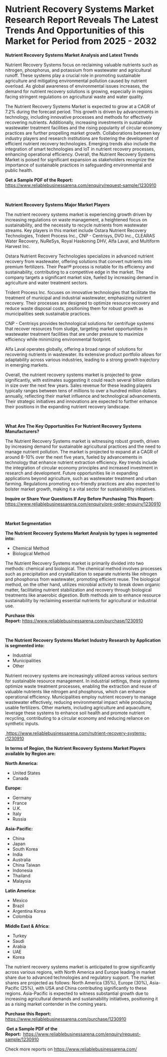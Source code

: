 <p><h1>Nutrient Recovery Systems Market Research Report Reveals The Latest Trends And Opportunities of this Market for Period from 2025 - 2032</h1></p><p><strong>Nutrient Recovery Systems Market Analysis and Latest Trends</strong></p>
<p><p>Nutrient Recovery Systems focus on reclaiming valuable nutrients such as nitrogen, phosphorus, and potassium from wastewater and agricultural runoff. These systems play a crucial role in promoting sustainable agriculture and mitigating environmental pollution caused by nutrient overload. As global awareness of environmental issues increases, the demand for nutrient recovery solutions is growing, especially in regions facing stringent regulations on agricultural waste and water quality.</p><p>The Nutrient Recovery Systems Market is expected to grow at a CAGR of 7.2% during the forecast period. This growth is driven by advancements in technology, including innovative processes and methods for effectively recovering nutrients. Additionally, increasing investments in sustainable wastewater treatment facilities and the rising popularity of circular economy practices are further propelling market growth. Collaborations between key industry players and research institutions are fostering the development of efficient nutrient recovery technologies. Emerging trends also include the integration of smart technologies and IoT in nutrient recovery processes, enhancing operational efficiency. Overall, the Nutrient Recovery Systems Market is poised for significant expansion as stakeholders recognize the importance of sustainable practices in safeguarding environmental and public health.</p></p>
<p><strong>Get a Sample PDF of the Report:&nbsp;</strong> <a href="https://www.reliablebusinessarena.com/enquiry/request-sample/1230910?utm_campaign=3013&utm_medium=2&utm_source=Github&utm_content=ia&utm_term=12042025&utm_id=nutrient-recovery-systems">https://www.reliablebusinessarena.com/enquiry/request-sample/1230910</a></p>
<p>&nbsp;</p>
<p><strong>Nutrient Recovery Systems Major Market Players</strong></p>
<p><p>The nutrient recovery systems market is experiencing growth driven by increasing regulations on waste management, a heightened focus on sustainability, and the necessity to recycle nutrients from wastewater streams. Key players in this market include Ostara Nutrient Recovery Technologies, Trident Process Inc., CNP - Centrisys, DVO Inc., CLEARAS Water Recovery, NuReSys, Royal Haskoning DHV, Alfa Laval, and Multiform Harvest Inc.</p><p>Ostara Nutrient Recovery Technologies specializes in advanced nutrient recovery from wastewater, offering solutions that convert nutrients into premium fertilizers. Their Pearl® process is notable for its efficiency and sustainability, contributing to a competitive edge in the market. The company targets a significant market size, fueled by increasing demand in agriculture and water treatment sectors.</p><p>Trident Process Inc. focuses on innovative technologies that facilitate the treatment of municipal and industrial wastewater, emphasizing nutrient recovery. Their processes are designed to optimize resource recovery and reduce waste disposal costs, positioning them for robust growth as municipalities seek sustainable practices.</p><p>CNP - Centrisys provides technological solutions for centrifuge systems that recover resources from sludge, targeting market opportunities in wastewater treatment facilities that are under pressure to maximize efficiency while minimizing environmental footprint.</p><p>Alfa Laval operates globally, offering a broad range of solutions for recovering nutrients in wastewater. Its extensive product portfolio allows for adaptability across various industries, leading to a strong growth trajectory in emerging markets.</p><p>Overall, the nutrient recovery systems market is projected to grow significantly, with estimates suggesting it could reach several billion dollars in size over the next few years. Sales revenue for these leading players typically ranges between tens of millions to over a hundred million dollars annually, reflecting their market influence and technological advancements. Their strategic initiatives and innovations are expected to further enhance their positions in the expanding nutrient recovery landscape.</p></p>
<p>&nbsp;</p>
<p><strong>What Are The Key Opportunities For Nutrient Recovery Systems Manufacturers?</strong></p>
<p><p>The Nutrient Recovery Systems market is witnessing robust growth, driven by increasing demand for sustainable agricultural practices and the need to manage nutrient pollution. The market is projected to expand at a CAGR of around 8-10% over the next five years, fueled by advancements in technology that enhance nutrient extraction efficiency. Key trends include the integration of circular economy principles and increased investment in research and development. Future opportunities lie in expanding applications beyond agriculture, such as wastewater treatment and urban farming. Regulations promoting eco-friendly practices are also expected to bolster market growth, making it a vital sector for sustainability initiatives.</p></p>
<p><strong>Inquire or Share Your Questions If Any Before Purchasing This Report:</strong> <a href="https://www.reliablebusinessarena.com/enquiry/pre-order-enquiry/1230910?utm_campaign=3013&utm_medium=2&utm_source=Github&utm_content=ia&utm_term=12042025&utm_id=nutrient-recovery-systems">https://www.reliablebusinessarena.com/enquiry/pre-order-enquiry/1230910</a></p>
<p>&nbsp;</p>
<p><strong>Market Segmentation</strong></p>
<p><strong>The Nutrient Recovery Systems Market Analysis by types is segmented into:</strong></p>
<p><ul><li>Chemical Method</li><li>Biological Method</li></ul></p>
<p><p>The Nutrient Recovery Systems market is primarily divided into two methods: chemical and biological. The chemical method involves processes such as precipitation and crystallization to separate nutrients like nitrogen and phosphorus from wastewater, promoting efficient reuse. The biological method, on the other hand, utilizes microbial activity to break down organic matter, facilitating nutrient stabilization and recovery through biological treatments like anaerobic digestion. Both methods aim to enhance resource sustainability by reclaiming essential nutrients for agricultural or industrial use.</p></p>
<p><strong>Purchase this Report:&nbsp;</strong><a href="https://www.reliablebusinessarena.com/purchase/1230910?utm_campaign=3013&utm_medium=2&utm_source=Github&utm_content=ia&utm_term=12042025&utm_id=nutrient-recovery-systems">https://www.reliablebusinessarena.com/purchase/1230910</a></p>
<p>&nbsp;</p>
<p><strong>The Nutrient Recovery Systems Market Industry Research by Application is segmented into:</strong></p>
<p><ul><li>Industrial</li><li>Municipalities</li><li>Other</li></ul></p>
<p><p>Nutrient recovery systems are increasingly utilized across various sectors for sustainable resource management. In industrial settings, these systems optimize waste treatment processes, enabling the extraction and reuse of valuable nutrients like nitrogen and phosphorus, which can enhance operational efficiency. Municipalities employ nutrient recovery to manage wastewater effectively, reducing environmental impact while producing usable fertilizers. Other markets, including agriculture and aquaculture, leverage these systems to enhance soil health and promote nutrient recycling, contributing to a circular economy and reducing reliance on synthetic inputs.</p></p>
<p><a href="https://www.reliablebusinessarena.com/nutrient-recovery-systems-r1230910?utm_campaign=3013&utm_medium=2&utm_source=Github&utm_content=ia&utm_term=12042025&utm_id=nutrient-recovery-systems">&nbsp;https://www.reliablebusinessarena.com/nutrient-recovery-systems-r1230910</a></p>
<p><strong>In terms of Region, the Nutrient Recovery Systems Market Players available by Region are:</strong></p>
<p>
    <p> <strong> North America: </strong>
        <ul>
            <li>United States</li>
            <li>Canada</li>
        </ul>
        </p> 
    <p> <strong> Europe: </strong>
        <ul>
            <li>Germany</li>
            <li>France</li>
            <li>U.K.</li>
            <li>Italy</li>
            <li>Russia</li>
        </ul>
        </p> 
    <p> <strong> Asia-Pacific: </strong>
        <ul>
            <li>China</li>
            <li>Japan</li>
            <li>South Korea</li>
            <li>India</li>
            <li>Australia</li>
            <li>China Taiwan</li>
            <li>Indonesia</li>
            <li>Thailand</li>
            <li>Malaysia</li>
        </ul>
        </p> 
    <p> <strong> Latin America: </strong>
        <ul>
            <li>Mexico</li>
            <li>Brazil</li>
            <li>Argentina Korea</li>
            <li>Colombia</li>
        </ul>
        </p> 
    <p> <strong> Middle East & Africa: </strong>
        <ul>
            <li>Turkey</li>
            <li>Saudi</li>
            <li>Arabia</li>
            <li>UAE</li>
            <li>Korea</li>
        </ul>
    </p>
    </p>
<p><p>The nutrient recovery systems market is anticipated to grow significantly across various regions, with North America and Europe leading in market share due to advanced technologies and regulatory support. The market shares are projected as follows: North America (35%), Europe (30%), Asia-Pacific (25%), with USA and China contributing significantly to these regions. Asia-Pacific is expected to witness substantial growth due to increasing agricultural demands and sustainability initiatives, positioning it as a rising market contender in the coming years.</p></p>
<p><strong>Purchase this Report: </strong><a href="https://www.reliablebusinessarena.com/purchase/1230910?utm_campaign=3013&utm_medium=2&utm_source=Github&utm_content=ia&utm_term=12042025&utm_id=nutrient-recovery-systems">https://www.reliablebusinessarena.com/purchase/1230910</a></p>
<p>&nbsp;<strong>Get a Sample PDF of the Report:&nbsp;&nbsp;</strong><a href="https://www.reliablebusinessarena.com/enquiry/request-sample/1230910?utm_campaign=3013&utm_medium=2&utm_source=Github&utm_content=ia&utm_term=12042025&utm_id=nutrient-recovery-systems">https://www.reliablebusinessarena.com/enquiry/request-sample/1230910</a></p>
<p><strong></strong></p>
<p>Check more reports on <a href="https://www.reliablebusinessarena.com/?utm_campaign=3013&utm_medium=2&utm_source=Github&utm_content=ia&utm_term=12042025&utm_id=nutrient-recovery-systems">https://www.reliablebusinessarena.com/</a></p>